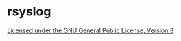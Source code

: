# rsyslog

[Licensed under the GNU General Public License, Version 3](http://www.gnu.org/licenses/gpl-3.0.html)
